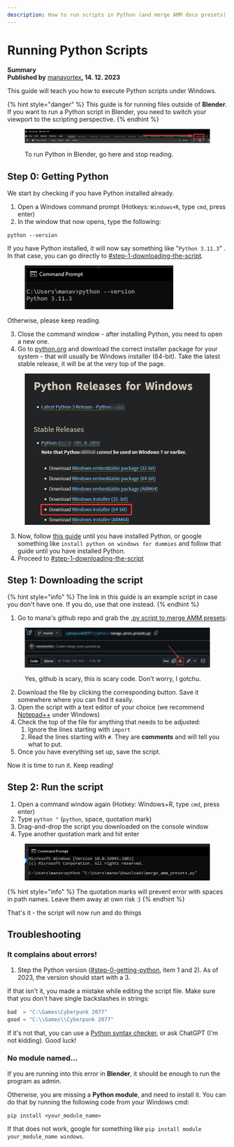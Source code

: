 ```yaml
---
description: How to run scripts in Python (and merge AMM deco presets)
---
```


# Running Python Scripts

**Summary**\
**Published by** [manavortex](https://app.gitbook.com/u/NfZBoxGegfUqB33J9HXuCs6PVaC3 "mention")**, 14. 12. 2023**

This guide will teach you how to execute Python scripts under Windows.&#x20;

{% hint style="danger" %}
This guide is for running files outside of **Blender**. If you want to run a Python script in Blender, you need to switch your viewport to the scripting perspective.
{% endhint %}

<figure><img src="../../../.gitbook/assets/blender_scripting_perspective (1).png" alt=""><figcaption><p>To run Python in Blender, go here and stop reading.</p></figcaption></figure>

## Step 0: Getting Python

We start by checking if you have Python installed already.

1. Open a Windows command prompt (Hotkeys: `Windows+R`, type `cmd`, press enter)
2. In the window that now opens, type the following:

```
python --version
```

If you have Python installed, it will now say something like "`Python 3.11.3`" . In that case, you can go directly to [#step-1-downloading-the-script](running-python-scripts.md#step-1-downloading-the-script "mention").

<figure><img src="../../../.gitbook/assets/python_version.png" alt=""><figcaption></figcaption></figure>

Otherwise, please keep reading.

3. Close the command window - after installing Python, you need to open a new one.
4. Go to [python.org](https://www.python.org/downloads/windows/) and download the correct installer package for your system - that will usually be Windows installer (64-bit). Take the latest stable release, it will be at the very top of the page.

<figure><img src="../../../.gitbook/assets/download_python_release.png" alt=""><figcaption></figcaption></figure>

3. Now, follow [this guide](https://www.digitalocean.com/community/tutorials/install-python-windows-10) until you have installed Python, or google something like `install python on windows for dummies` and follow that guide until you have installed Python.
4. Proceed to [#step-1-downloading-the-script](running-python-scripts.md#step-1-downloading-the-script "mention")

## Step 1: Downloading the script

{% hint style="info" %}
The link in this guide is an example script in case you don't have one. If you do, use that one instead.
{% endhint %}

1. Go to mana's github repo and grab the [.py script to merge AMM presets](https://github.com/manavortex/cyberpunk2077/blob/master/python/merge\_amm\_presets.py): &#x20;

<figure><img src="../../../.gitbook/assets/download_from_github.png" alt=""><figcaption><p>Yes, github is scary, this is scary code. Don't worry, I gotchu.</p></figcaption></figure>

2. Download the file by clicking the corresponding button. Save it somewhere where you can find it easily.
3. Open the script with a text editor of your choice (we recommend [Notepad++](https://notepad-plus-plus.org/downloads/) under Windows)
4. Check the top of the file for anything that needs to be adjusted:
   1. Ignore the lines starting with `import`
   2. Read the lines starting with `#`. They are **comments** and will tell you what to put.
5. Once you have everything set up, save the script.

Now it is time to run it. Keep reading!

## Step 2: Run the script

1. Open a command window again (Hotkey: Windows+R, type `cmd`, press enter)
2. Type `python "` (`python`, space, quotation mark)
3. Drag-and-drop the script you downloaded on the console window
4. Type another quotation mark and hit enter

<figure><img src="../../../.gitbook/assets/run_python_script.png" alt=""><figcaption></figcaption></figure>

{% hint style="info" %}
The quotation marks will prevent error with spaces in path names. Leave them away at own risk :)
{% endhint %}

That's it - the script will now run and do things

## Troubleshooting

### It complains about errors!

1. Step the Python version ([#step-0-getting-python](running-python-scripts.md#step-0-getting-python "mention"), item 1 and 2). As of 2023, the version should start with a 3.

If that isn't it, you made a mistake while editing the script file. Make sure that you don't have single backslashes in strings:

```python
bad  = "C:\Games\Cyberpunk 2077"
good = "C:\\Games\\Cyberpunk 2077"
```

If it's not that, you can use a [Python syntax checker](https://extendsclass.com/python-tester.html), or ask ChatGPT (I'm not kidding). Good luck!

### No module named…

If you are running into this error in **Blender**, it should be enough to run the program as admin.

Otherwise, you are missing a **Python module**, and need to install it. You can do that by running the following code from your Windows cmd:

```
pip install <your_module_name>
```

If that does not work, google for something like `pip install module your_module_name windows`.&#x20;
